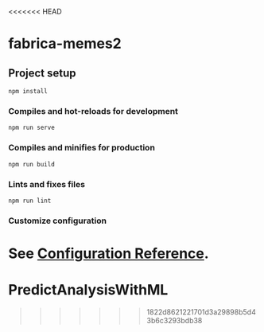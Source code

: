 <<<<<<< HEAD
# fabrica-memes2

## Project setup
```
npm install
```

### Compiles and hot-reloads for development
```
npm run serve
```

### Compiles and minifies for production
```
npm run build
```

### Lints and fixes files
```
npm run lint
```

### Customize configuration
See [Configuration Reference](https://cli.vuejs.org/config/).
=======
# PredictAnalysisWithML
>>>>>>> 1822d8621221701d3a29898b5d43b6c3293bdb38
